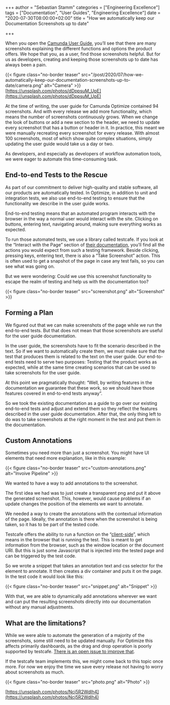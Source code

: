+++
author = "Sebastian Stamm"
categories = ["Engineering Excellence"]
tags = ["Documentation", "User Guides", "Engineering Excellence"]
date = "2020-07-30T08:00:00+02:00"
title = "How we automatically keep our Documentation Screenshots up to date"

+++

When you open the [Camunda User Guide](https://docs.camunda.org/manual/7.13/user-guide/), you’ll see that there are many screenshots explaining the different functions and options the product offers. We hope that you, as a user, find those screenshots helpful. But for us as developers, creating and keeping those screenshots up to date has always been a pain.

{{< figure class="no-border teaser" src="/post/2020/07/how-we-automatically-keep-our-documentation-screenshots-up-to-date/camera.png" alt="Camera" >}}
[https://unsplash.com/photos/dDppsuM_UpE](https://unsplash.com/photos/dDppsuM_UpE)

<!--more-->

At the time of writing, the user guide for Camunda Optimize contained 94 screenshots. And with every release we add more functionality, which means the number of screenshots continuously  grows. When we change the look of buttons or add a new section to the header, we need to update every screenshot that has a button or header in it. In practice, this meant we were manually recreating every screenshot for every release. With almost 100 screenshots, most of which show quite complex situations, simply updating the user guide would take us a day or two.

As developers, and especially as developers of workflow automation tools, we were eager to automate this time-consuming task.

## End-to-end Tests to the Rescue

As part of our commitment to deliver high-quality and stable software, all our products are automatically tested. In Optimize, in addition to unit and integration tests, we also use end-to-end testing to ensure that the functionality we describe in the user guide works.

End-to-end testing means that an automated program interacts with the browser in the way a normal user would interact with the site. Clicking on buttons, entering text, navigating around, making sure everything works as expected.

To run those automated tests, we use a library called testcafe. If you look at the “Interact with the Page” section of [their documentation](https://devexpress.github.io/testcafe/documentation/guides/basic-guides/interact-with-the-page.html), you’ll find all the actions you would expect from such a testing framework. Beside clicking, pressing keys, entering text, there is also a “Take Screenshot” action. This is often used to get a snapshot of the page in case any test fails, so you can see what was going on.

But we were wondering: Could we use this screenshot functionality to escape the realm of testing and help us with the documentation too?

{{< figure class="no-border teaser" src="screenshot.png" alt="Screenshot" >}}

## Forming a Plan

We figured out that we can make screenshots of the page while we run the end-to-end tests. But that does not mean that those screenshots are useful for the user guide documentation.

In the user guide, the screenshots have to fit the scenario described in the text. So if we want to automatically create them, we must make sure that the test that produces them is related to the text on the user guide. Our end-to-end tests need to serve two purposes: Testing that the product works as expected, while at the same time creating scenarios that can be used to take screenshots for the user guide.

At this point we pragmatically thought: “Well, by writing features in the documentation we guarantee that these work, so we should have those features covered in end-to-end tests anyway”.

So we took the existing documentation as a guide to go over our existing end-to-end tests and adjust and extend them so they reflect the features described in the user guide documentation. After that, the only thing left to do was to take screenshots at the right moment in the test and put them in the documentation.

## Custom Annotations

Sometimes you need more than just a screenshot. You might have UI elements that need more explanation, like in this example:

{{< figure class="no-border teaser" src="custom-annotations.png" alt="Invoive Pipeline" >}}

We wanted to have a way to add annotations to the screenshot.

The first idea we had was to just create a transparent png and put it above the generated screenshot. This, however, would cause problems if an update changes the position of the elements we want to annotate.

We needed a way to create the annotations with the contextual information of the page. Ideally, the annotation is there when the screenshot is being taken, so it has to be part of the tested code.

Testcafe offers the ability to run a function on the “[client-side](https://devexpress.github.io/testcafe/documentation/guides/basic-guides/obtain-client-side-info.html)”, which means in the browser that is running the test. This is meant to get information from the browser, such as the window location or the document URI. But this is just some Javascript that is injected into the tested page and can be triggered by the test code.

So we wrote a snippet that takes an annotation text and css selector for the element to annotate. It then creates a div container and puts it on the page. In the test code it would look like this:

{{< figure class="no-border teaser" src="snippet.png" alt="Snippet" >}}

With that, we are able to dynamically add annotations wherever we want and can put the resulting screenshots directly into our documentation without any manual adjustments.

## What are the limitations?

While we were able to automate the generation of a majority of the screenshots, some still need to be updated manually. For Optimize this affects primarily dashboards, as the drag and drop operation is poorly supported by testcafe. [There is an open issue to improve that](https://github.com/DevExpress/testcafe/issues/3750).

If the testcafe team implements this, we might come back to this topic once more. For now we enjoy the time we save every release not having to worry about screenshots as much.

{{< figure class="no-border teaser" src="photo.png" alt="Photo" >}}

[https://unsplash.com/photos/Ncj5R2Wdlh4](https://unsplash.com/photos/Ncj5R2Wdlh4)
